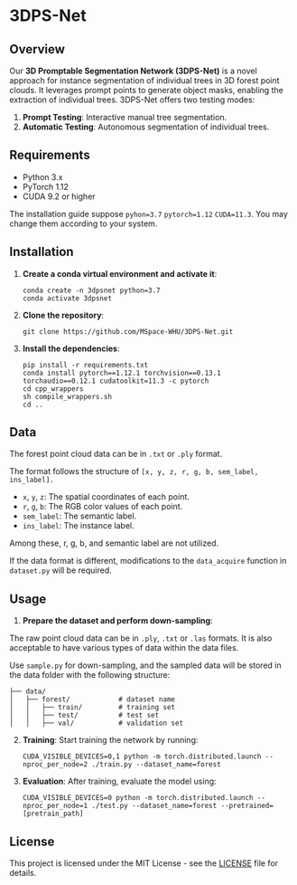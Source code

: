 # 3DPS-Net

## Overview

Our **3D Promptable Segmentation Network (3DPS-Net)** is a novel approach for instance segmentation of individual trees
in 3D forest point clouds.
It leverages prompt points to generate object masks, enabling the extraction of individual trees.
3DPS-Net offers two testing modes:

1. **Prompt Testing**: Interactive manual tree segmentation.
2. **Automatic Testing**: Autonomous segmentation of individual trees.

## Requirements

- Python 3.x
- PyTorch 1.12
- CUDA 9.2 or higher

The installation guide suppose ``pyhon=3.7`` ``pytorch=1.12`` ``CUDA=11.3``. You may change them according to your
system.

## Installation

1. **Create a conda virtual environment and activate it**:
   ```
   conda create -n 3dpsnet python=3.7
   conda activate 3dpsnet
   ```
2. **Clone the repository**:
   ```
   git clone https://github.com/MSpace-WHU/3DPS-Net.git
   ```
3. **Install the dependencies**:
   ```
   pip install -r requirements.txt
   conda install pytorch==1.12.1 torchvision==0.13.1 torchaudio==0.12.1 cudatoolkit=11.3 -c pytorch
   cd cpp_wrappers
   sh compile_wrappers.sh 
   cd ..
   ```
   
## Data
The forest point cloud data can be in ``.txt`` or ``.ply`` format.

The format follows the structure of ``[x, y, z, r, g, b, sem_label, ins_label].``

   - `x`, `y`, `z`: The spatial coordinates of each point.
   - `r`, `g`, `b`: The RGB color values of each point.
   - `sem_label`: The semantic label.
   - `ins_label`: The instance label.

Among these, r, g, b, and semantic label are not utilized. 

If the data format is different, modifications to the ``data_acquire`` function in ``dataset.py`` will be required.

## Usage

1. **Prepare the dataset and perform down-sampling**: 

The raw point cloud data can be in ``.ply``, ``.txt`` or ``.las`` formats. It is also acceptable to have various types of data within the data files. 

Use ``sample.py`` for down-sampling, and the sampled data will be stored in the data folder with the following structure:

   ```
   ├── data/               
   │   ├── forest/            # dataset name
   │   │   ├── train/         # training set
   │   │   ├── test/          # test set
   │   │   ├── val/           # validation set
   ```

2. **Training**:
Start training the network by running:
   ```
   CUDA_VISIBLE_DEVICES=0,1 python -m torch.distributed.launch --nproc_per_node=2 ./train.py --dataset_name=forest
   ```

3. **Evaluation**:
After training, evaluate the model using:
   ```
   CUDA_VISIBLE_DEVICES=0 python -m torch.distributed.launch --nproc_per_node=1 ./test.py --dataset_name=forest --pretrained=[pretrain_path]
   ```

## License

This project is licensed under the MIT License - see the [LICENSE](./LICENSE.txt) file for details.